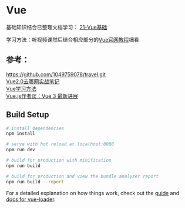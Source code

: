 # Vue


基础知识结合已整理文档学习：
[21-Vue基础](../网络整理/21-Vue基础)  

学习方法：听视频课然后结合相应部分的[Vue官网教程](https://cn.vuejs.org/v2/guide/)细看







## 参考：
https://github.com/1049759078/travel.git  
[Vue2.0去哪网实战笔记](https://www.jianshu.com/p/a0d764bbc1ae)  
[Vue学习方法](https://www.imooc.com/article/24811)  
[Vue.js作者谈：Vue 3 最新进展](https://www.bilibili.com/video/av36787459/)



## Build Setup

``` bash
# install dependencies
npm install

# serve with hot reload at localhost:8080
npm run dev

# build for production with minification
npm run build

# build for production and view the bundle analyzer report
npm run build --report
```

For a detailed explanation on how things work, check out the [guide](http://vuejs-templates.github.io/webpack/) and [docs for vue-loader](http://vuejs.github.io/vue-loader).
